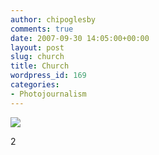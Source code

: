 ```yaml
---
author: chipoglesby
comments: true
date: 2007-09-30 14:05:00+00:00
layout: post
slug: church
title: Church
wordpress_id: 169
categories:
- Photojournalism
---
```


[![](http://bp3.blogger.com/_GlcbreYSTwI/Rv-tRIJ--VI/AAAAAAAAAIs/CAqQjl435yM/s320/0930071005-756466.jpg)](http://bp3.blogger.com/_GlcbreYSTwI/Rv-tRIJ--VI/AAAAAAAAAIs/CAqQjl435yM/s1600-h/0930071005-756466.jpg)

2
